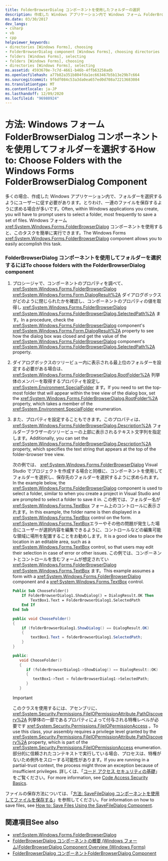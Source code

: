```yaml
---
title: FolderBrowserDialog コンポーネントを使用したフォルダーの選択
description: 作成した Windows アプリケーション内で Windows フォーム FolderBrowserDialog コンポーネントを使用して、ユーザーにフォルダーの選択を求める方法について説明します。
ms.date: 03/30/2017
dev_langs:
- csharp
- vb
- cpp
helpviewer_keywords:
- directories [Windows Forms], choosing
- FolderBrowserDialog component [Windows Forms], choosing directories
- folders [Windows Forms], selecting
- folders [Windows Forms], choosing
- directories [Windows Forms], selecting
ms.assetid: 4593670e-7c7d-4661-b46b-4ffb63258adb
ms.openlocfilehash: a77b82a351b804fda1ec663467b5b13e29b7c664
ms.sourcegitcommit: 9f6df084c53a3da0ea657ed0d708a72213683084
ms.translationtype: MT
ms.contentlocale: ja-JP
ms.lasthandoff: 12/09/2020
ms.locfileid: "96980924"
---
```

# <a name="how-to-choose-folders-with-the-windows-forms-folderbrowserdialog-component"></a><span data-ttu-id="2509d-103">方法: Windows フォーム FolderBrowserDialog コンポーネントを使用してフォルダーを選択する</span><span class="sxs-lookup"><span data-stu-id="2509d-103">How to: Choose Folders with the Windows Forms FolderBrowserDialog Component</span></span>

<span data-ttu-id="2509d-104">多くの場合、作成した Windows アプリケーション内で、フォルダーを選択するようにユーザーに促す必要があります。とりわけ、一連のファイルを保存するように求める場合が多いです。</span><span class="sxs-lookup"><span data-stu-id="2509d-104">Often, within Windows applications you create, you will have to prompt users to select a folder, most frequently to save a set of files.</span></span> <span data-ttu-id="2509d-105">Windows フォーム <xref:System.Windows.Forms.FolderBrowserDialog> コンポーネントを使用すると、このタスクを簡単に実行できます。</span><span class="sxs-lookup"><span data-stu-id="2509d-105">The Windows Forms <xref:System.Windows.Forms.FolderBrowserDialog> component allows you to easily accomplish this task.</span></span>

### <a name="to-choose-folders-with-the-folderbrowserdialog-component"></a><span data-ttu-id="2509d-106">FolderBrowserDialog コンポーネントを使用してフォルダーを選択するには</span><span class="sxs-lookup"><span data-stu-id="2509d-106">To choose folders with the FolderBrowserDialog component</span></span>

1. <span data-ttu-id="2509d-107">プロシージャで、コンポーネントのプロパティを調べて、 <xref:System.Windows.Forms.FolderBrowserDialog> <xref:System.Windows.Forms.Form.DialogResult%2A> ダイアログボックスがどのように閉じられたかを確認し、コンポーネントのプロパティの値を取得し <xref:System.Windows.Forms.FolderBrowserDialog> <xref:System.Windows.Forms.FolderBrowserDialog.SelectedPath%2A> ます。</span><span class="sxs-lookup"><span data-stu-id="2509d-107">In a procedure, check the <xref:System.Windows.Forms.FolderBrowserDialog> component's <xref:System.Windows.Forms.Form.DialogResult%2A> property to see how the dialog box was closed and get the value of the <xref:System.Windows.Forms.FolderBrowserDialog> component's <xref:System.Windows.Forms.FolderBrowserDialog.SelectedPath%2A> property.</span></span>

2. <span data-ttu-id="2509d-108">ダイアログボックスのツリービュー内に表示される最上位のフォルダーを設定する必要がある場合は、 <xref:System.Windows.Forms.FolderBrowserDialog.RootFolder%2A> 列挙体のメンバーを取得するプロパティを設定し <xref:System.Environment.SpecialFolder> ます。</span><span class="sxs-lookup"><span data-stu-id="2509d-108">If you need to set the top-most folder that will appear within the tree view of the dialog box, set the <xref:System.Windows.Forms.FolderBrowserDialog.RootFolder%2A> property, which takes a member of the <xref:System.Environment.SpecialFolder> enumeration.</span></span>

3. <span data-ttu-id="2509d-109">また、プロパティを設定することもできます。このプロパティは、 <xref:System.Windows.Forms.FolderBrowserDialog.Description%2A> フォルダーブラウザーのツリービューの上部に表示されるテキスト文字列を指定します。</span><span class="sxs-lookup"><span data-stu-id="2509d-109">Additionally, you can set the <xref:System.Windows.Forms.FolderBrowserDialog.Description%2A> property, which specifies the text string that appears at the top of the folder-browser tree view.</span></span>

    <span data-ttu-id="2509d-110">次の例では、 <xref:System.Windows.Forms.FolderBrowserDialog> Visual Studio でプロジェクトを作成する場合と同様に、コンポーネントを使用してフォルダーを選択し、保存先のフォルダーを選択するように求められます。</span><span class="sxs-lookup"><span data-stu-id="2509d-110">In the example below, the <xref:System.Windows.Forms.FolderBrowserDialog> component is used to select a folder, similar to when you create a project in Visual Studio and are prompted to select a folder to save it in.</span></span> <span data-ttu-id="2509d-111">この例では、フォルダー名が <xref:System.Windows.Forms.TextBox> フォーム上のコントロールに表示されます。</span><span class="sxs-lookup"><span data-stu-id="2509d-111">In this example, the folder name is then displayed in a <xref:System.Windows.Forms.TextBox> control on the form.</span></span> <span data-ttu-id="2509d-112"><xref:System.Windows.Forms.TextBox>エラーやその他の問題が発生した場合にユーザーが選択内容を編集できるように、コントロールなどの編集可能な領域に場所を配置することをお勧めします。</span><span class="sxs-lookup"><span data-stu-id="2509d-112">It is a good idea to place the location in an editable area, such as a <xref:System.Windows.Forms.TextBox> control, so that users may edit their selection in case of error or other issues.</span></span> <span data-ttu-id="2509d-113">この例では、コンポーネントとコントロールを含むフォームが想定されてい <xref:System.Windows.Forms.FolderBrowserDialog> <xref:System.Windows.Forms.TextBox> ます。</span><span class="sxs-lookup"><span data-stu-id="2509d-113">This example assumes a form with a <xref:System.Windows.Forms.FolderBrowserDialog> component and a <xref:System.Windows.Forms.TextBox> control.</span></span>

    ```vb
    Public Sub ChooseFolder()
        If FolderBrowserDialog1.ShowDialog() = DialogResult.OK Then
            TextBox1.Text = FolderBrowserDialog1.SelectedPath
        End If
    End Sub
    ```

    ```csharp
    public void ChooseFolder()
    {
        if (folderBrowserDialog1.ShowDialog() == DialogResult.OK)
        {
            textBox1.Text = folderBrowserDialog1.SelectedPath;
        }
    }
    ```

    ```cpp
    public:
       void ChooseFolder()
       {
          if (folderBrowserDialog1->ShowDialog() == DialogResult::OK)
          {
             textBox1->Text = folderBrowserDialog1->SelectedPath;
          }
       }
    ```

    > [!IMPORTANT]
    > <span data-ttu-id="2509d-114">このクラスを使用するには、アセンブリに、 <xref:System.Security.Permissions.FileIOPermissionAttribute.PathDiscovery%2A> 列挙体の一部であるプロパティによって付与される特権レベルが必要です <xref:System.Security.Permissions.FileIOPermissionAccess> 。</span><span class="sxs-lookup"><span data-stu-id="2509d-114">To use this class, your assembly requires a privilege level granted by the <xref:System.Security.Permissions.FileIOPermissionAttribute.PathDiscovery%2A> property, which is part of the <xref:System.Security.Permissions.FileIOPermissionAccess> enumeration.</span></span> <span data-ttu-id="2509d-115">部分的に信頼されたコンテキストで実行している場合、プロセスは、特権がないため例外をスローする可能性があります。</span><span class="sxs-lookup"><span data-stu-id="2509d-115">If you are running in a partial-trust context, the process might throw an exception because of insufficient privileges.</span></span> <span data-ttu-id="2509d-116">詳しくは、「[コード アクセス セキュリティの基礎](/dotnet/framework/misc/code-access-security-basics)」をご覧ください。</span><span class="sxs-lookup"><span data-stu-id="2509d-116">For more information, see [Code Access Security Basics](/dotnet/framework/misc/code-access-security-basics).</span></span>

<span data-ttu-id="2509d-117">ファイルの保存方法については、「[方法: SaveFileDialog コンポーネントを使用してファイルを保存する](how-to-save-files-using-the-savefiledialog-component.md)」を参照してください。</span><span class="sxs-lookup"><span data-stu-id="2509d-117">For information on how to save files, see [How to: Save Files Using the SaveFileDialog Component](how-to-save-files-using-the-savefiledialog-component.md).</span></span>

## <a name="see-also"></a><span data-ttu-id="2509d-118">関連項目</span><span class="sxs-lookup"><span data-stu-id="2509d-118">See also</span></span>

- <xref:System.Windows.Forms.FolderBrowserDialog>
- [<span data-ttu-id="2509d-119">FolderBrowserDialog コンポーネントの概要 (Windows フォーム)</span><span class="sxs-lookup"><span data-stu-id="2509d-119">FolderBrowserDialog Component Overview (Windows Forms)</span></span>](folderbrowserdialog-component-overview-windows-forms.md)
- [<span data-ttu-id="2509d-120">FolderBrowserDialog コンポーネント</span><span class="sxs-lookup"><span data-stu-id="2509d-120">FolderBrowserDialog Component</span></span>](folderbrowserdialog-component-windows-forms.md)
